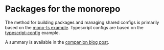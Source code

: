 # Packages for the monorepo

The method for building packages and managing shared configs is primarily based on the [mono-ts example](https://github.com/0x80/mono-ts). Typescript configs are based on the [typescript-config](https://github.com/0x80/typescript-config) example.

A summary is available in the [companion blog post](https://thijs-koerselman.medium.com/my-quest-for-the-perfect-ts-monorepo-62653d3047eb).
